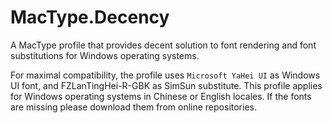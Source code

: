 MacType.Decency
===============

A MacType profile that provides decent solution to font rendering and font substitutions for Windows operating systems.

For maximal compatibility, the profile uses `Microsoft YaHei UI` as Windows UI font, and FZLanTingHei-R-GBK as SimSun substitute. This profile applies for Windows operating systems in Chinese or English locales. If the fonts are missing please download them from online repositories.